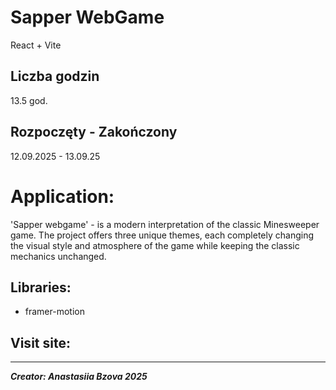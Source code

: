 # Sapper WebGame
React + Vite

## Liczba godzin
13.5 god.

## Rozpoczęty - Zakończony
12.09.2025 - 13.09.25


# Application:
'Sapper webgame' - is a modern interpretation of the classic Minesweeper game. The project offers three unique themes, each completely changing the visual style and atmosphere of the game while keeping the classic mechanics unchanged.

## Libraries:
- framer-motion

## Visit site: 


---------------------------------------------------------------
_**Creator: Anastasiia Bzova 2025**_
